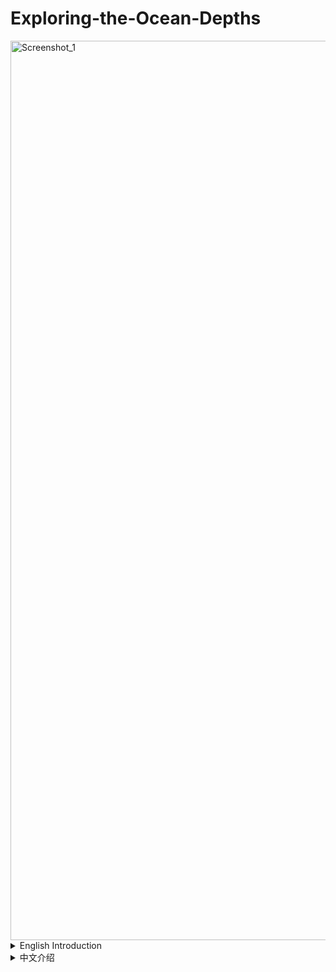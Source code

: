 # Exploring-the-Ocean-Depths
<img width="2559" height="1439" alt="Screenshot_1" src="https://github.com/user-attachments/assets/a52e9e1e-99fd-4ae1-8d8f-425000b32ada" />

<details>

<summary>English Introduction</summary><br>

An **educational application built with Unity 3D**, allowing users to virtually explore the **ocean floor and marine ecosystems**.  
The project combines **real-world 3D scanned terrain data**, **interactive mini-games**, and **immersive audio-visual effects** to make ocean science more engaging and accessible.  


## 🌟 Key Features

### 🌊 Immersive Underwater Experience
- Underwater VFX (lighting, fog, refraction, scattering) simulating different diving depths  
- Ambient sound and background music for immersion （Created by Lee Hiu Yi Joyce）

### 🪸 Procedural Ecosystems
- **Coral colony generation algorithm** with adjustable global/local density and distribution  
- **Fish school simulation** using rule-based flocking behaviors  
- Region-based **LOD and memory optimization** for performance stability  

### 🎮 Educational Mini-Games
- **Seabed Nodules Exploration**: collect nodules and unlock related educational content  
- **Fish Growth**: play as a small fish navigating coral reefs, gradually evolving into larger species  

### ⚡ Performance Optimization
- Large-scale **3D scanned terrain streaming & chunk-based loading**  
- Combined LOD techniques reduce GPU/memory usage, ensuring **70+ FPS stable performance**  




</details>

<details>
<summary>中文介绍</summary><br>
一个基于 **Unity** 的教育体验，带领用户虚拟探索 **大西洋海底地形与生态系统**。  
项目结合 **真实地形扫描数据**、**交互式小游戏** 与 **沉浸式音效/视觉效果**，让学习海洋知识更具沉浸感与趣味性。  


## 🌟 主要特性

### 🌊 沉浸式水下体验
- 水下 VFX 效果（光照、雾效、折射、散射），模拟不同深度的潜水体验  
- 背景音乐与环境音效增强沉浸感 (由Lee Hiu Yi Joyce创作)

### 🪸 程序化生成生态系统
- **珊瑚群落生成算法**：支持整体/局部密度、分布度调节  
- **鱼群模拟**：基于规则的群体行为，营造动态生态氛围  
- 区域级 **LOD 与内存优化**，保障流畅运行  

### 🎮 教育型小游戏
- **海底结核探索（Seabed Nodules）**：收集并触发相关知识点介绍  
- **鱼类进化（Fish Growth）**：扮演小鱼穿梭珊瑚群，逐渐进化成更大的鱼  

### ⚡ 性能优化
- 基于超大规模 **3D 扫描地形**，实现 **按区块加载与流式显示**  
- 结合 LOD 降低显存占用，保证 **70+ FPS 稳定帧率**  



</details>






